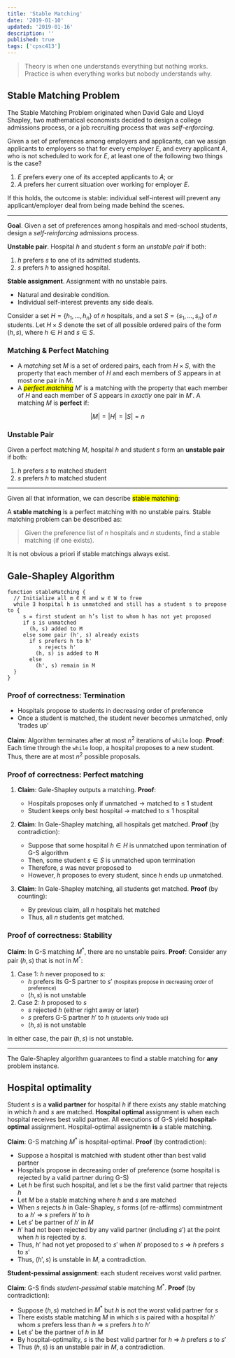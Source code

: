 ```yaml
---
title: 'Stable Matching'
date: '2019-01-10'
updated: '2019-01-16'
description: ''
published: true
tags: ['cpsc413']
---
```


> Theory is when one understands everything but nothing works. Practice is when everything works but nobody understands why.

## Stable Matching Problem

The Stable Matching Problem originated when David Gale and Lloyd Shapley, two mathematical economists decided to design a college admissions process, or a job recruiting process that was _self-enforcing_.

Given a set of preferences among employers and applicants, can we assign applicants to employers so that for every employer $E$, and every applicant $A$, who is not scheduled to work for $E$, at least one of the following two things is the case?

1. $E$ prefers every one of its accepted applicants to $A$; or
2. $A$ prefers her current situation over working for employer $E$.

If this holds, the outcome is stable: individual self-interest will prevent any applicant/employer deal from being made behind the scenes.

---

**Goal**. Given a set of preferences among hospitals and med-school students, design a _self-reinforcing_ admissions process.

**Unstable pair**. Hospital $h$ and student $s$ form an _unstable pair_ if both:

1. $h$ prefers $s$ to one of its admitted students.
2. $s$ prefers $h$ to assigned hospital.

**Stable assignment**. Assignment with no unstable pairs.

- Natural and desirable condition.
- Individual self-interest prevents any side deals.

Consider a set $H = \{h_1, \ldots, h_n\}$ of $n$ hospitals, and a set $S = \{s_1, \ldots,s_n\}$ of $n$ students. Let $H \times S$ denote the set of all possible ordered pairs of the form $(h, s)$, where $h \in H$ and $s \in S$.

### Matching & Perfect Matching

- A _matching_ set $M$ is a set of ordered pairs, each from $H \times S$, with the property that each member of $H$ and each members of $S$ appears in at most one pair in $M$.
- A <mark>_perfect matching_</mark> $M'$ is a matching with the property that each member of $H$ and each member of $S$ appears in _exactly_ one pair in $M'$. A matching $M$ is **perfect** if:

$$
|M| = |H| = |S| = n
$$

### Unstable Pair

Given a perfect matching $M$, hospital $h$ and student $s$ form an **unstable pair** if both:

1. $h$ prefers $s$ to matched student
2. $s$ prefers $h$ to matched student

---

Given all that information, we can describe <mark>stable matching</mark>:

A **stable matching** is a perfect matching with no unstable pairs. Stable matching problem can be described as:

> Given the preference list of $n$ hospitals and $n$ students, find a stable matching (if one exists).

It is not obvious a priori if stable matchings always exist.

## Gale-Shapley Algorithm

```
function stableMatching {
  // Initialize all m ∈ M and w ∈ W to free
  while ∃ hospital h is unmatched and still has a student s to propose to {
     s = first student on h’s list to whom h has not yet proposed
     if s is unmatched
       (h, s) added to M
     else some pair (h', s) already exists
       if s prefers h to h'
          s rejects h'
         (h, s) is added to M
       else
         (h', s) remain in M
  }
}
```

### Proof of correctness: Termination

- Hospitals propose to students in decreasing order of preference
- Once a student is matched, the student never becomes unmatched, only 'trades up'

**Claim**: Algorithm terminates after at most $n^2$ iterations of `while` loop.
**Proof**: Each time through the `while` loop, a hospital proposes to a new student. Thus, there are at most $n^2$ possible proposals.

<!--![n(n - 1) + 1 proposals](/content/cpsc413/img/lec1_1.png)-->

### Proof of correctness: Perfect matching

1. **Claim**: Gale-Shapley outputs a matching.
   **Proof**:

   - Hospitals proposes only if unmatched $\to$ matched to $\leq$ 1 student
   - Student keeps only best hospital $\to$ matched to $\leq$ 1 hospital

2. **Claim**: In Gale-Shapley matching, all hospitals get matched.
   **Proof** (by contradiction):

   - Suppose that some hospital $h \in H$ is unmatched upon termination of G-S algorithm
   - Then, some student $s \in S$ is unmatched upon termination
   - Therefore, $s$ was never proposed to
   - However, $h$ proposes to every student, since $h$ ends up unmatched.

3. **Claim**: In Gale-Shapley matching, all students get matched.
   **Proof** (by counting):

   - By previous claim, all $n$ hospitals het matched
   - Thus, all $n$ students get matched.

### Proof of correctness: Stability

**Claim**: In G-S matching $M^{*}$, there are no unstable pairs.
**Proof**: Consider any pair $(h, s)$ that is not in $M^{*}$:

1. Case 1: $h$ never proposed to $s$:
   - $h$ prefers its G-S partner to $s'$ <small>(hospitals propose in decreasing order of preference)</small>
   - $(h, s)$ is not unstable
2. Case 2: $h$ proposed to $s$
   - $s$ rejected $h$ (either right away or later)
   - $s$ prefers G-S partner $h'$ to $h$ <small>(students only trade up)</small>
   - $(h, s)$ is not unstable

In either case, the pair $(h, s)$ is not unstable.

---

The Gale-Shapley algorithm guarantees to find a stable matching for **any** problem instance.

## Hospital optimality

Student $s$ is a **valid partner** for hospital $h$ if there exists any stable matching in which $h$ and $s$ are matched. **Hospital optimal** assignment is when each hospital receives best valid partner. All executions of G-S yield **hospital-optimal** assignment. Hospital-optimal assignemtn **is** a stable matching.

**Claim**: G-S matching $M^{*}$ is hospital-optimal. **Proof** (by contradiction):

- Suppose a hospital is matchied with student other than best valid partner
- Hospitals propose in decreasing order of preference (some hospital is rejected by a valid partner during G-S)
- Let $h$ be first such hospital, and let $s$ be the first valid partner that rejects $h$
- Let $M$ be a stable matching where $h$ and $s$ are matched
- When $s$ rejects $h$ in Gale-Shapley, $s$ forms (of re-affirms) commintment to a $h'$ => $s$ prefers $h'$ to $h$
- Let $s'$ be partner of $h'$ in $M$
- $h'$ had not been rejected by any valid partner (including $s'$) at the point when $h$ is rejected by $s$.
- Thus, $h'$ had not yet proposed to $s'$ when $h'$ proposed to $s$ => $h$ prefers $s$ to $s'$
- Thus, $(h', s)$ is unstable in $M$, a contradiction.

**Student-pessimal assignment**: each student receives worst valid partner.

**Claim**: G-S finds _student-pessimal_ stable matching $M^{*}$. **Proof** (by contradiction):

- Suppose $(h, s)$ matched in $M^{*}$ but $h$ is not the worst valid partner for $s$
- There exists stable matching $M$ in which $s$ is paired with a hospital $h'$ whom $s$ prefers less than $h$ => $s$ prefers $h$ to $h'$
- Let $s'$ be the partner of $h$ in $M$
- By hospital-optimality, $s$ is the best valid partner for $h$ => $h$ prefers $s$ to $s'$
- Thus $(h, s)$ is an unstable pair in $M$, a contradiction.

